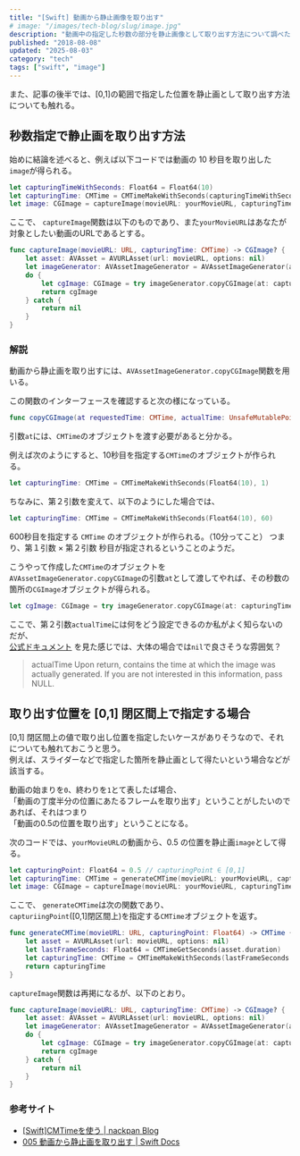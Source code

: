```yaml
---
title: "[Swift] 動画から静止画像を取り出す"
# image: "/images/tech-blog/slug/image.jpg"
description: "動画中の指定した秒数の部分を静止画像として取り出す方法について調べたので紹介する。"
published: "2018-08-08"
updated: "2025-08-03"
category: "tech"
tags: ["swift", "image"]
---
```


また、記事の後半では、[0,1]の範囲で指定した位置を静止画として取り出す方法についても触れる。

## 秒数指定で静止画を取り出す方法

始めに結論を述べると、例えば以下コードでは動画の 10 秒目を取り出した`image`が得られる。

```swift
let capturingTimeWithSeconds: Float64 = Float64(10)
let capturingTime: CMTime = CMTimeMakeWithSeconds(capturingTimeWithSeconds, 1)
let image: CGImage = captureImage(movieURL: yourMovieURL, capturingTime: capturingTime)
```

ここで、 `captureImage`関数は以下のものであり、また`yourMovieURL`はあなたが対象としたい動画のURLであるとする。

```swift
func captureImage(movieURL: URL, capturingTime: CMTime) -> CGImage? {
	let asset: AVAsset = AVURLAsset(url: movieURL, options: nil)
	let imageGenerator: AVAssetImageGenerator = AVAssetImageGenerator(asset: asset)
	do {
		let cgImage: CGImage = try imageGenerator.copyCGImage(at: capturingTime, actualTime: nil)
		return cgImage
	} catch {
		return nil
	}
}
```

### 解説

動画から静止画を取り出すには、`AVAssetImageGenerator.copyCGImage`関数を用いる。

この関数のインターフェースを確認すると次の様になっている。

```swift
func copyCGImage(at requestedTime: CMTime, actualTime: UnsafeMutablePointer<CMTime>?) throws -> CGImage
```

引数`at`には、`CMTime`のオブジェクトを渡す必要があると分かる。

例えば次のようにすると、10秒目を指定する`CMTime`のオブジェクトが作られる。

```swift
let capturingTime: CMTime = CMTimeMakeWithSeconds(Float64(10), 1)
```

ちなみに、第２引数を変えて、以下のようにした場合では、

```swift
let capturingTime: CMTime = CMTimeMakeWithSeconds(Float64(10), 60)
```

600秒目を指定する `CMTime` のオブジェクトが作られる。（10分ってこと）
つまり、第１引数 × 第２引数 秒目が指定されるということのようだ。

こうやって作成した`CMTime`のオブジェクトを`AVAssetImageGenerator.copyCGImage`の引数`at`として渡してやれば、その秒数の箇所の`CGImage`オブジェクトが得られる。

```swift
let cgImage: CGImage = try imageGenerator.copyCGImage(at: capturingTime, actualTime: nil)
```

ここで、第２引数`actualTime`には何をどう設定できるのか私がよく知らないのだが、  
[公式ドキュメント](https://developer.apple.com/documentation/avfoundation/avassetimagegenerator/1387303-copycgimage) を見た感じでは、大体の場合では`nil`で良さそうな雰囲気？

> actualTime
> Upon return, contains the time at which the image was actually generated.
> If you are not interested in this information, pass NULL.

## 取り出す位置を [0,1] 閉区間上で指定する場合

[0,1] 閉区間上の値で取り出し位置を指定したいケースがありそうなので、それについても触れておこうと思う。  
例えば、スライダーなどで指定した箇所を静止画として得たいという場合などが該当する。

動画の始まりを`0`、終わりを`1`とて表したば場合、  
「動画の丁度半分の位置にあたるフレームを取り出す」ということがしたいのであれば、それはつまり  
「動画の0.5の位置を取り出す」ということになる。

次のコードでは、`yourMovieURL`の動画から、0.5 の位置を静止画`image`として得る。

```swift
let capturingPoint: Float64 = 0.5 // capturingPoint ∈ [0,1]
let capturingTime: CMTime = generateCMTime(movieURL: yourMovieURL, capturingPoint: capturingPoint)
let image: CGImage = captureImage(movieURL: yourMovieURL, capturingTime: capturingTime)
```

ここで、 `generateCMTime`は次の関数であり、  
`capturiingPoint`([0,1]閉区間上)を指定する`CMTime`オブジェクトを返す。

```swift
func generateCMTime(movieURL: URL, capturingPoint: Float64) -> CMTime {
	let asset = AVURLAsset(url: movieURL, options: nil)
	let lastFrameSeconds: Float64 = CMTimeGetSeconds(asset.duration)
	let capturingTime: CMTime = CMTimeMakeWithSeconds(lastFrameSeconds * capturingPoint, 1)
	return capturingTime
}
```

`captureImage`関数は再掲になるが、以下のとおり。

```swift
func captureImage(movieURL: URL, capturingTime: CMTime) -> CGImage? {
	let asset: AVAsset = AVURLAsset(url: movieURL, options: nil)
	let imageGenerator: AVAssetImageGenerator = AVAssetImageGenerator(asset: asset)
	do {
		let cgImage: CGImage = try imageGenerator.copyCGImage(at: capturingTime, actualTime: nil)
		return cgImage
	} catch {
		return nil
	}
}
```

### 参考サイト

- [[Swift]CMTimeを使う | nackpan Blog](https://nackpan.net/blog/2015/10/15/swift-cmtime/)
- [005 動画から静止画を取り出す | Swift Docs](http://docs.fabo.io/swift/avfoundation/005_avfoundation.html)
